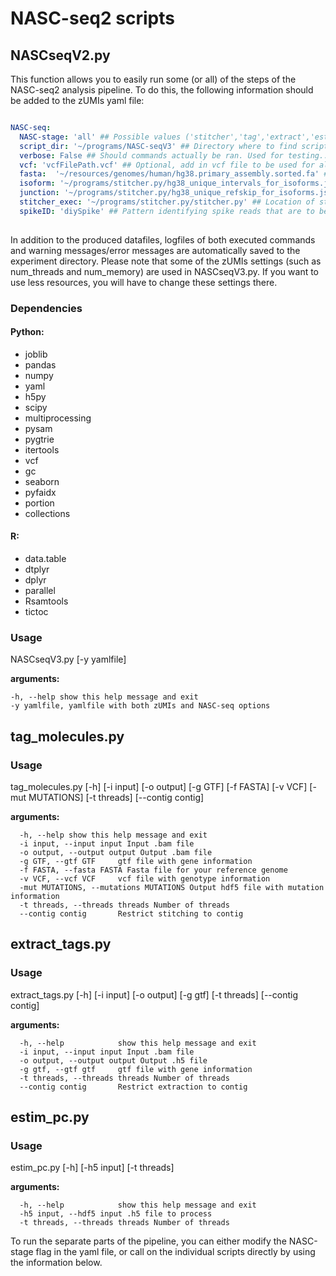 # NASC-seq2 scripts

## NASCseqV2.py

This function allows you to easily run some (or all) of the steps of the NASC-seq2 analysis pipeline.
To do this, the following information should be added to the zUMIs yaml file:

```yaml

NASC-seq:
  NASC-stage: 'all' ## Possible values ('stitcher','tag','extract','estim_pc','hyptest','all') ## Use 'all' to run all steps directly.
  script_dir: '~/programs/NASC-seqV3' ## Directory where to find scripts for NASC-seq data analysis
  verbose: False ## Should commands actually be ran. Used for testing...
  vcf: 'vcfFilePath.vcf' ## Optional, add in vcf file to be used for allele assignment
  fasta:  '~/resources/genomes/human/hg38.primary_assembly.sorted.fa' ## The fasta file corresponding to the genome used for alignment of the data.
  isoform: '~/programs/stitcher.py/hg38_unique_intervals_for_isoforms.json' ## .json file with isoform information.
  junction: '~/programs/stitcher.py/hg38_unique_refskip_for_isoforms.json' ## .json file with junction information.
  stitcher_exec: '~/programs/stitcher.py/stitcher.py' ## Location of stitcher.py
  spikeID: 'diySpike' ## Pattern identifying spike reads that are to be treated as such.
  
```
In addition to the produced datafiles, logfiles of both executed commands and warning messages/error messages are automatically saved to the experiment directory.
Please note that some of the zUMIs settings (such as num_threads and num_memory) are used in NASCseqV3.py. If you want to use less resources, you will have to change these settings there. 

### Dependencies

#### Python:
* joblib
* pandas
* numpy
* yaml
* h5py
* scipy
* multiprocessing
* pysam
* pygtrie
* itertools
* vcf
* gc
* seaborn
* pyfaidx
* portion
* collections

#### R:
* data.table
* dtplyr
* dplyr
* parallel
* Rsamtools
* tictoc

### Usage

NASCseqV3.py [-y yamlfile]

**arguments:**
```
-h, --help show this help message and exit
-y yamlfile, yamlfile with both zUMIs and NASC-seq options
```


## tag_molecules.py

### Usage
tag_molecules.py [-h] [-i input] [-o output] [-g GTF] [-f FASTA]
                        [-v VCF] [-mut MUTATIONS] [-t threads]
                        [--contig contig]

**arguments:**
```
  -h, --help show this help message and exit
  -i input, --input input Input .bam file
  -o output, --output output Output .bam file
  -g GTF, --gtf GTF     gtf file with gene information
  -f FASTA, --fasta FASTA Fasta file for your reference genome
  -v VCF, --vcf VCF     vcf file with genotype information
  -mut MUTATIONS, --mutations MUTATIONS Output hdf5 file with mutation information
  -t threads, --threads threads Number of threads
  --contig contig       Restrict stitching to contig
```
## extract_tags.py

### Usage
extract_tags.py [-h] [-i input] [-o output] [-g gtf] [-t threads]
                       [--contig contig]
                      
**arguments:**
```
  -h, --help            show this help message and exit
  -i input, --input input Input .bam file
  -o output, --output output Output .h5 file
  -g gtf, --gtf gtf     gtf file with gene information
  -t threads, --threads threads Number of threads
  --contig contig       Restrict extraction to contig
```
## estim_pc.py

### Usage
estim_pc.py [-h] [-h5 input] [-t threads]

**arguments:**
```
  -h, --help            show this help message and exit
  -h5 input, --hdf5 input .h5 file to process
  -t threads, --threads threads Number of threads
```
To run the separate parts of the pipeline, you can either modify the NASC-stage flag in the yaml file, or call on the individual scripts directly by using the information below.
